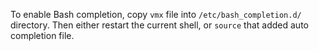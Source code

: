 To enable Bash completion, copy `vmx` file into `/etc/bash_completion.d/` directory. Then either restart the current shell, or `source` that added auto completion file.

